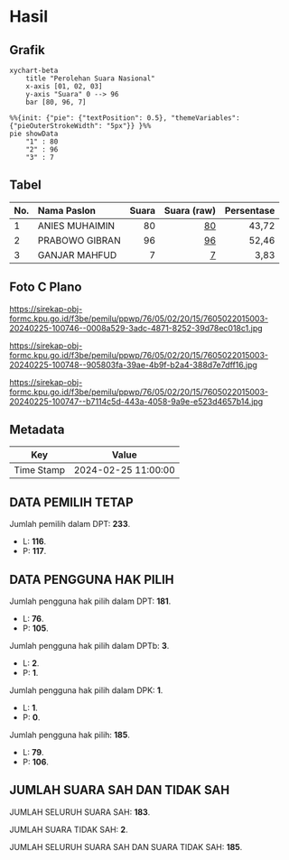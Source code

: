 # Hasil

## Grafik

```mermaid
xychart-beta
    title "Perolehan Suara Nasional"
    x-axis [01, 02, 03]
    y-axis "Suara" 0 --> 96
    bar [80, 96, 7]
```

```mermaid
%%{init: {"pie": {"textPosition": 0.5}, "themeVariables": {"pieOuterStrokeWidth": "5px"}} }%%
pie showData
    "1" : 80
    "2" : 96
    "3" : 7
```

## Tabel

| No. | Nama Paslon    | Suara | Suara (raw) | Persentase |
|:--- |:-------------- | -----:| -----------:| ----------:|
| 1   | ANIES MUHAIMIN | 80    | [80][p-1]   | 43,72      |
| 2   | PRABOWO GIBRAN | 96    | [96][p-2]   | 52,46      |
| 3   | GANJAR MAHFUD  | 7     | [7][p-3]    | 3,83       |


[p-1]: https://github.com/gigit-pemilu/pemilu-2024/blob/main/pilpres/hitung-suara/sub/76-sulawesi-barat/sub/05-majene/sub/02-pamboang/sub/2015-balombong/sub/003-tps/sub/paslon-1.txt
[p-2]: https://github.com/gigit-pemilu/pemilu-2024/blob/main/pilpres/hitung-suara/sub/76-sulawesi-barat/sub/05-majene/sub/02-pamboang/sub/2015-balombong/sub/003-tps/sub/paslon-2.txt
[p-3]: https://github.com/gigit-pemilu/pemilu-2024/blob/main/pilpres/hitung-suara/sub/76-sulawesi-barat/sub/05-majene/sub/02-pamboang/sub/2015-balombong/sub/003-tps/sub/paslon-3.txt

## Foto C Plano

https://sirekap-obj-formc.kpu.go.id/f3be/pemilu/ppwp/76/05/02/20/15/7605022015003-20240225-100746--0008a529-3adc-4871-8252-39d78ec018c1.jpg

https://sirekap-obj-formc.kpu.go.id/f3be/pemilu/ppwp/76/05/02/20/15/7605022015003-20240225-100748--905803fa-39ae-4b9f-b2a4-388d7e7dff16.jpg

https://sirekap-obj-formc.kpu.go.id/f3be/pemilu/ppwp/76/05/02/20/15/7605022015003-20240225-100747--b7114c5d-443a-4058-9a9e-e523d4657b14.jpg


## Metadata

| Key        | Value               |
| ---------- | ------------------- |
| Time Stamp | 2024-02-25 11:00:00 |


## DATA PEMILIH TETAP

Jumlah pemilih dalam DPT: **233**.
 * L: **116**.
 * P: **117**.

## DATA PENGGUNA HAK PILIH

Jumlah pengguna hak pilih dalam DPT: **181**.
 * L: **76**.
 * P: **105**.

Jumlah pengguna hak pilih dalam DPTb: **3**.
 * L: **2**.
 * P: **1**.

Jumlah pengguna hak pilih dalam DPK: **1**.
 * L: **1**.
 * P: **0**.

Jumlah pengguna hak pilih: **185**.
 * L: **79**.
 * P: **106**.

## JUMLAH SUARA SAH DAN TIDAK SAH

JUMLAH SELURUH SUARA SAH: **183**.

JUMLAH SUARA TIDAK SAH: **2**.

JUMLAH SELURUH SUARA SAH DAN SUARA TIDAK SAH: **185**.


